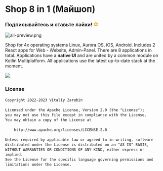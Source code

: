 Shop 8 in 1 (Майшоп)
===================

### Подписывайтесь и ставьте лайки! <img src="data/common/star.gif" width="16px"/>

![all-preview.png](data%2Fcommon%2Fall-preview.png)

Shop for 4x operating systems Linux, Aurora OS, iOS, Android.
Includes 2 React apps for Web - Website, Admin-Panel.
There are 8 applications in total.
Applications have a **native UI** and are united by a common module on Kotlin Multiplatform.
All applications use the latest up-to-date stack at the moment.

<p>
    <a href="https://keygenqt.github.io/km-shop/">
        <img src="data/common/see_more.gif" width="200px"/>
    </a>
</p>

### License

```
Copyright 2022-2023 Vitaliy Zarubin

Licensed under the Apache License, Version 2.0 (the "License");
you may not use this file except in compliance with the License.
You may obtain a copy of the License at

    http://www.apache.org/licenses/LICENSE-2.0

Unless required by applicable law or agreed to in writing, software
distributed under the License is distributed on an "AS IS" BASIS,
WITHOUT WARRANTIES OR CONDITIONS OF ANY KIND, either express or implied.
See the License for the specific language governing permissions and
limitations under the License.
```

